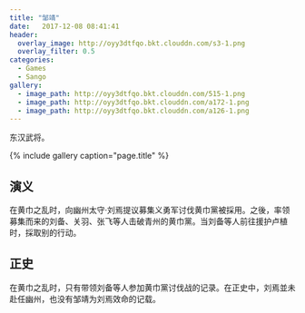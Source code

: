 ```yaml
---
title: "邹靖"
date:   2017-12-08 08:41:41
header:
  overlay_image: http://oyy3dtfqo.bkt.clouddn.com/s3-1.png
  overlay_filter: 0.5
categories:
  - Games
  - Sango
gallery:
  - image_path: http://oyy3dtfqo.bkt.clouddn.com/515-1.png
  - image_path: http://oyy3dtfqo.bkt.clouddn.com/a172-1.png
  - image_path: http://oyy3dtfqo.bkt.clouddn.com/a126-1.png
---
```


东汉武将。

{% include gallery caption="page.title" %}

## 演义

在黄巾之乱时，向幽州太守·刘焉提议募集义勇军讨伐黄巾黨被採用。之後，率领募集而来的刘备、关羽、张飞等人击破青州的黄巾黨。当刘备等人前往援护卢植时，採取别的行动。

## 正史

在黄巾之乱时，只有带领刘备等人参加黄巾黨讨伐战的记录。在正史中，刘焉並未赴任幽州，也没有邹靖为刘焉效命的记载。